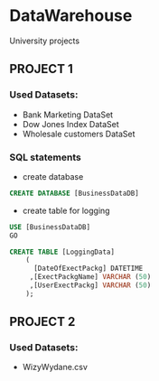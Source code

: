# DataWarehouse
University projects 

## PROJECT 1

### Used Datasets:

* Bank Marketing DataSet 
* Dow Jones Index DataSet 
* Wholesale customers DataSet 

### SQL statements

* create database

```sql
CREATE DATABASE [BusinessDataDB]
```

* create table for logging

```sql
USE [BusinessDataDB]
GO

CREATE TABLE [LoggingData] 
	(
	  [DateOfExectPackg] DATETIME
	 ,[ExectPackgName] VARCHAR (50)
	 ,[UserExectPackg] VARCHAR (50)
	);
```
## PROJECT 2

### Used Datasets:

* WizyWydane.csv